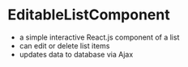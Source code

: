 # EditableListComponent

- a simple interactive React.js component of a list
- can edit or delete list items
- updates data to database via Ajax
